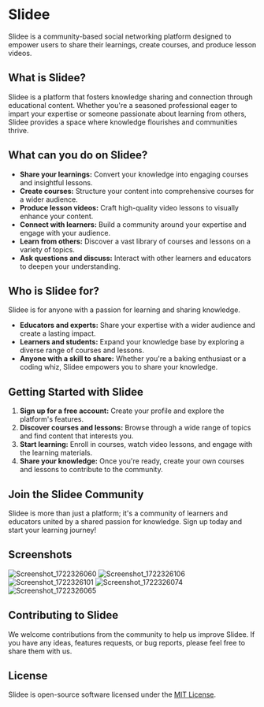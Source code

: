 # Slidee



Slidee is a community-based social networking platform designed to empower users to share their learnings, create courses, and produce lesson videos. 

## What is Slidee?

Slidee is a platform that fosters knowledge sharing and connection through educational content. Whether you're a seasoned professional eager to impart your expertise or someone passionate about learning from others, Slidee provides a space where knowledge flourishes and communities thrive.

## What can you do on Slidee?

* **Share your learnings:**  Convert your knowledge into engaging courses and insightful lessons.
* **Create courses:** Structure your content into comprehensive courses for a wider audience.
* **Produce lesson videos:** Craft high-quality video lessons to visually enhance your content.
* **Connect with learners:**  Build a community around your expertise and engage with your audience.
* **Learn from others:** Discover a vast library of courses and lessons on a variety of topics.
* **Ask questions and discuss:** Interact with other learners and educators to deepen your understanding.

## Who is Slidee for?

Slidee is for anyone with a passion for learning and sharing knowledge. 

* **Educators and experts:** Share your expertise with a wider audience and create a lasting impact.
* **Learners and students:** Expand your knowledge base by exploring a diverse range of courses and lessons.
* **Anyone with a skill to share:** Whether you're a baking enthusiast or a coding whiz, Slidee empowers you to share your knowledge.

## Getting Started with Slidee

1. **Sign up for a free account:** Create your profile and explore the platform's features.
2. **Discover courses and lessons:** Browse through a wide range of topics and find content that interests you.
3. **Start learning:** Enroll in courses, watch video lessons, and engage with the learning materials.
4. **Share your knowledge:**  Once you're ready, create your own courses and lessons to contribute to the community.

## Join the Slidee Community

Slidee is more than just a platform; it's a community of learners and educators united by a shared passion for knowledge. Sign up today and start your learning journey!

## Screenshots

![Screenshot_1722326060](https://github.com/user-attachments/assets/433bec36-62e0-493b-87a4-568e534e8895)
![Screenshot_1722326106](https://github.com/user-attachments/assets/d9b60e3b-2be4-4fdd-b8d2-4161de9fcae9)
![Screenshot_1722326101](https://github.com/user-attachments/assets/a8758dd3-66d8-4e63-882b-0782c38dedc0)
![Screenshot_1722326074](https://github.com/user-attachments/assets/03bc9fd2-80a0-4496-bacc-d3c6a20e8a2d)
![Screenshot_1722326065](https://github.com/user-attachments/assets/04ed1183-6e15-4bd6-9d07-265e19e314f8)

## Contributing to Slidee

We welcome contributions from the community to help us improve Slidee. If you have any ideas, features requests, or bug reports, please feel free to share them with us.

## License

Slidee is open-source software licensed under the [MIT License](https://opensource.org/licenses/MIT).

